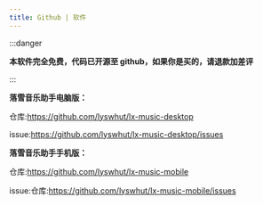 ```yaml
---
title: Github | 软件
---
```


:::danger

**本软件完全免费，代码已开源至 github，如果你是买的，请退款加差评**

:::

**落雪音乐助手电脑版：**

仓库:<https://github.com/lyswhut/lx-music-desktop>

issue:<https://github.com/lyswhut/lx-music-desktop/issues>

**落雪音乐助手手机版：**

仓库:<https://github.com/lyswhut/lx-music-mobile>

issue:仓库:<https://github.com/lyswhut/lx-music-mobile/issues>
